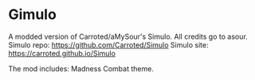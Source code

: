 # Gimulo
A modded version of Carroted/aMySour's Simulo. All credits go to asour. 
Simulo repo: https://github.com/Carroted/Simulo
Simulo site: https://carroted.github.io/Simulo


The mod includes:
Madness Combat theme.
